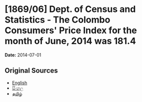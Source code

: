 # [1869/06] Dept. of Census and Statistics - The Colombo Consumers' Price Index for the month of June, 2014 was 181.4

**Date:** 2014-07-01

## Original Sources

- [English](https://documents.gov.lk/view/extra-gazettes/2014/7/1869-06_E.pdf)
- [සිංහල](https://documents.gov.lk/view/extra-gazettes/2014/7/1869-06_S.pdf)
- [தமிழ்](https://documents.gov.lk/view/extra-gazettes/2014/7/1869-06_T.pdf)
